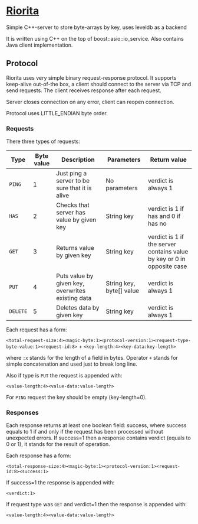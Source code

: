 # [Riorita](https://github.com/MikeMirzayanov/riorita)

Simple C++-server to store byte-arrays by key, uses leveldb as a backend

It is written using C++ on the top of boost::asio::io_service. Also contains Java client implementation.

## Protocol

Riorita uses very simple binary request-response protocol. It supports keep-alive out-of-the box, a client should connect to the
server via TCP and send requests. The client receives response after each request.

Server closes connection on any error, client can reopen connection.

Protocol uses LITTLE_ENDIAN byte order.

### Requests

There three types of requests:

Type       | Byte value | Description                           | Parameters                       |    Return value
-----------|------|---------------------------------------|----------------------------------|-------------------------
`PING`     |  1 | Just ping a server to be sure that it is alive | No parameters           |    verdict is always 1
`HAS`      |  2 | Checks that server has value by given key | String key            |    verdict is 1 if has and 0 if has no
`GET`      |  3 | Returns value by given key | String key            |    verdict is 1 if the server contains value by key or 0 in opposite case
`PUT`      |  4 | Puts value by given key, overwrites existing data | String key, byte[] value            |    verdict is always 1
`DELETE`   |  5 | Deletes data by given key | String key            |    verdict is always 1

Each request has a form:

`<total-request-size:4><magic-byte:1><protocol-version:1><request-type-byte-value:1><request-id:8>` + `<key-length:4><key-data:key-length>`

where `:x` stands for the length of a field in bytes. Operator `+` stands for simple concatenation and used just to break long line.

Also if type is `PUT` the request is appended with:

`<value-length:4><value-data:value-length>`

For `PING` request the key should be empty (key-length=0).

### Responses

Each response returns at least one boolean field: success, where success equals to 1
if and only if the request has been processed without unexpected errors. If success=1 then
a response contains verdict (equals to 0 or 1), it stands for the result of operation.

Each response has a form:

`<total-response-size:4><magic-byte:1><protocol-version:1><request-id:8><success:1>`

If success=1 the response is appended with:

`<verdict:1>`

If request type was `GET` and verdict=1 then the response is appended with:

`<value-length:4><value-data:value-length>`
